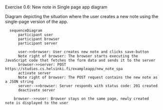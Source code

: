 Exercise 0.6: New note in Single page app diagram

Diagram depicting the situation where the user creates a new note using the single-page version of the app.

```mermaid
  sequenceDiagram
      participant user
      participant browser
      participant server

      user->>browser: User creates new note and clicks save-button
      Note right of browser: The browser starts executing the JavaScript code that fetches the form data and sends it to the server
      browser->>server: POST https://studies.cs.helsinki.fi/exampleapp/new_note_spa
      activate server
      Note right of browser: The POST request contains the new note as a JSON string
      server-->>browser: Server responds with status code: 201 created
      deactivate server

    browser-->>user: Browser stays on the same page, newly created note is displayed to the user
```
